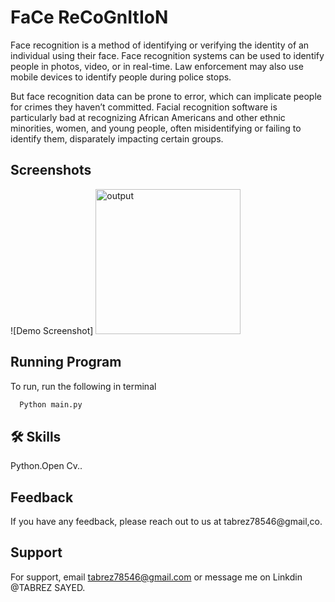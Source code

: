 # FaCe ReCoGnItIoN

Face recognition is a method of identifying or verifying the identity of an individual using their face. Face recognition systems can be used to identify people in photos, video, or in real-time. Law enforcement may also use mobile devices to identify people during police stops. 

But face recognition data can be prone to error, which can implicate people for crimes they haven’t committed. Facial recognition software is particularly bad at recognizing African Americans and other ethnic minorities, women, and young people, often misidentifying or failing to identify them, disparately impacting certain groups.




## Screenshots

![Demo Screenshot]
<img width="232" alt="output" src="https://user-images.githubusercontent.com/114156392/204851973-f8e96968-2f68-4b43-a5fa-4d25135335bf.png">


## Running Program

To run, run the following in terminal

```Python
  Python main.py
```



## 🛠 Skills
Python.Open Cv..


## Feedback

If you have any feedback, please reach out to us at tabrez78546@gmail,co.


## Support

For support, email tabrez78546@gmail.com or message me on Linkdin @TABREZ SAYED.

